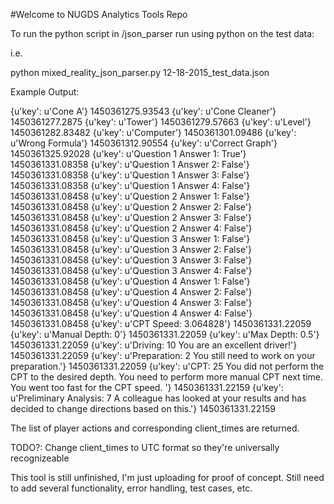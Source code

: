 #Welcome to NUGDS Analytics Tools Repo

To run the python script in /json_parser run using python on the test data:

i.e.

python mixed_reality_json_parser.py 12-18-2015_test_data.json

Example Output:

{u'key': u'Cone A'} 1450361275.93543
{u'key': u'Cone Cleaner'} 1450361277.2875
{u'key': u'Tower'} 1450361279.57663
{u'key': u'Level'} 1450361282.83482
{u'key': u'Computer'} 1450361301.09486
{u'key': u'Wrong Formula'} 1450361312.90554
{u'key': u'Correct Graph'} 1450361325.92028
{u'key': u'Question 1 Answer 1: True'} 1450361331.08358
{u'key': u'Question 1 Answer 2: False'} 1450361331.08358
{u'key': u'Question 1 Answer 3: False'} 1450361331.08358
{u'key': u'Question 1 Answer 4: False'} 1450361331.08458
{u'key': u'Question 2 Answer 1: False'} 1450361331.08458
{u'key': u'Question 2 Answer 2: False'} 1450361331.08458
{u'key': u'Question 2 Answer 3: False'} 1450361331.08458
{u'key': u'Question 2 Answer 4: False'} 1450361331.08458
{u'key': u'Question 3 Answer 1: False'} 1450361331.08458
{u'key': u'Question 3 Answer 2: False'} 1450361331.08458
{u'key': u'Question 3 Answer 3: False'} 1450361331.08458
{u'key': u'Question 3 Answer 4: False'} 1450361331.08458
{u'key': u'Question 4 Answer 1: False'} 1450361331.08458
{u'key': u'Question 4 Answer 2: False'} 1450361331.08458
{u'key': u'Question 4 Answer 3: False'} 1450361331.08458
{u'key': u'Question 4 Answer 4: False'} 1450361331.08458
{u'key': u'CPT Speed: 3.064828'} 1450361331.22059
{u'key': u'Manual Depth: 0'} 1450361331.22059
{u'key': u'Max Depth: 0.5'} 1450361331.22059
{u'key': u'Driving: 10  You are an excellent driver!'} 1450361331.22059
{u'key': u'Preparation: 2  You still need to work on your preparation.'} 1450361331.22059
{u'key': u'CPT: 25  You did not perform the CPT to the desired depth.  You need to perform more manual CPT next time.  You went too fast for the CPT speed. '} 1450361331.22159
{u'key': u'Preliminary Analysis: 7 A colleague has looked at your results and has decided to change directions based on this.'} 1450361331.22159

The list of player actions and corresponding client_times are returned.

TODO?:  Change client_times to UTC format so they're universally recognizeable

This tool is still unfinished, I'm just uploading for proof of concept.  Still need to add several functionality, error handling, test cases, etc.
